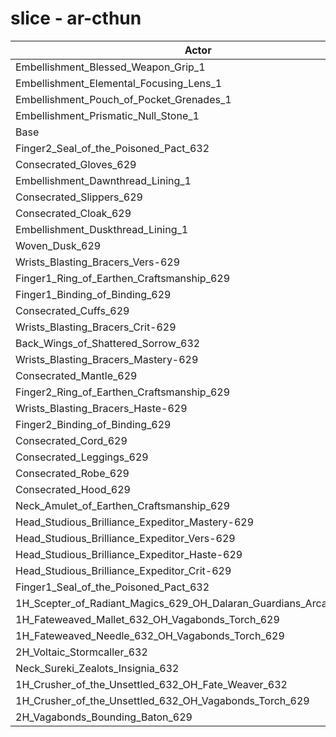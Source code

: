 # slice - ar-cthun
| Actor | DPS | Increase |
|---|:---:|:---:|
|Embellishment_Blessed_Weapon_Grip_1|1004946|0.33%|
|Embellishment_Elemental_Focusing_Lens_1|1004170|0.25%|
|Embellishment_Pouch_of_Pocket_Grenades_1|1003857|0.22%|
|Embellishment_Prismatic_Null_Stone_1|1001901|0.02%|
|Base|1001657|0.00%|
|Finger2_Seal_of_the_Poisoned_Pact_632|1001543|-0.01%|
|Consecrated_Gloves_629|1001110|-0.05%|
|Embellishment_Dawnthread_Lining_1|1000484|-0.12%|
|Consecrated_Slippers_629|1000358|-0.13%|
|Consecrated_Cloak_629|999904|-0.18%|
|Embellishment_Duskthread_Lining_1|999468|-0.22%|
|Woven_Dusk_629|999198|-0.25%|
|Wrists_Blasting_Bracers_Vers-629|999174|-0.25%|
|Finger1_Ring_of_Earthen_Craftsmanship_629|999114|-0.25%|
|Finger1_Binding_of_Binding_629|999031|-0.26%|
|Consecrated_Cuffs_629|998918|-0.27%|
|Wrists_Blasting_Bracers_Crit-629|998845|-0.28%|
|Back_Wings_of_Shattered_Sorrow_632|998699|-0.30%|
|Wrists_Blasting_Bracers_Mastery-629|998452|-0.32%|
|Consecrated_Mantle_629|997997|-0.37%|
|Finger2_Ring_of_Earthen_Craftsmanship_629|997986|-0.37%|
|Wrists_Blasting_Bracers_Haste-629|997835|-0.38%|
|Finger2_Binding_of_Binding_629|997352|-0.43%|
|Consecrated_Cord_629|997230|-0.44%|
|Consecrated_Leggings_629|997015|-0.46%|
|Consecrated_Robe_629|997009|-0.46%|
|Consecrated_Hood_629|996451|-0.52%|
|Neck_Amulet_of_Earthen_Craftsmanship_629|994750|-0.69%|
|Head_Studious_Brilliance_Expeditor_Mastery-629|994036|-0.76%|
|Head_Studious_Brilliance_Expeditor_Vers-629|993723|-0.79%|
|Head_Studious_Brilliance_Expeditor_Haste-629|992838|-0.88%|
|Head_Studious_Brilliance_Expeditor_Crit-629|991652|-1.00%|
|Finger1_Seal_of_the_Poisoned_Pact_632|990442|-1.12%|
|1H_Scepter_of_Radiant_Magics_629_OH_Dalaran_Guardians_Arcanotool_632|987538|-1.41%|
|1H_Fateweaved_Mallet_632_OH_Vagabonds_Torch_629|984197|-1.74%|
|1H_Fateweaved_Needle_632_OH_Vagabonds_Torch_629|983065|-1.86%|
|2H_Voltaic_Stormcaller_632|975415|-2.62%|
|Neck_Sureki_Zealots_Insignia_632|963983|-3.76%|
|1H_Crusher_of_the_Unsettled_632_OH_Fate_Weaver_632|843038|-15.84%|
|1H_Crusher_of_the_Unsettled_632_OH_Vagabonds_Torch_629|840155|-16.12%|
|2H_Vagabonds_Bounding_Baton_629|812811|-18.85%|
